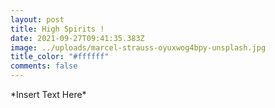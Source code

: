 ```yaml
---
layout: post
title: High Spirits !
date: 2021-09-27T09:41:35.383Z
image: ../uploads/marcel-strauss-oyuxwog4bpy-unsplash.jpg
title_color: "#ffffff"
comments: false
---
```

\*Insert Text Here\*